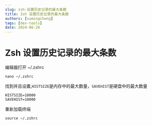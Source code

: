 ```yaml
---
slug: zsh-设置历史记录的最大条数
title: Zsh 设置历史记录的最大条数
authors: [sumingcheng]
tags: [dev-tools]
date: 2024-06-28
---
```


# Zsh 设置历史记录的最大条数

编辑器打开 ~/.zshrc

```
nano ~/.zshrc
```

找到并且设置,`HISTSIZE`是内存中的最大数量，`SAVEHIST`是硬盘中的最大数量

```
HISTSIZE=10000
SAVEHIST=10000
```

重新加载终端

```
source ~/.zshrc
```
